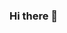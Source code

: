 ### Hi there 👋

<!--
**aureliojoseph/aureliojoseph** is a ✨ _special_ ✨ repository because its `README.md` (this file) appears on your GitHub profile.

Here are some ideas to get you started:

- 🔭 I’m currently working on a Landing Page for Miguelina Borges Consultoria Empresarial, where I am an Associate Consultant, and other small projects to practice on JavaScript.
- 🌱 I’m currently learning JavaScrip.
- 💬 Ask me about my learning on JavaScript.
- 📫 How to reach me: by email aurelioaborges@gmail.com and/or linkedIn: linkedin.com/in/aurelioaborges
- 😄 Pronouns: he/him/his

